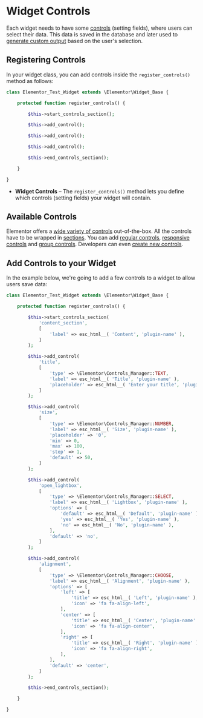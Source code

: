# Widget Controls

<Badge type="tip" vertical="top" text="Elementor Core" /> <Badge type="warning" vertical="top" text="Intermediate" />

Each widget needs to have some [controls](/controls/) (setting fields), where users can select their data. This data is saved in the database and later used to [generate custom output](./widget-rendering) based on the user's selection.

## Registering Controls

In your widget class, you can add controls inside the `register_controls()` method as follows:

```php
class Elementor_Test_Widget extends \Elementor\Widget_Base {

	protected function register_controls() {

		$this->start_controls_section();

		$this->add_control();

		$this->add_control();

		$this->add_control();

		$this->end_controls_section();

	}

}
```

* **Widget Controls** – The `register_controls()` method lets you define which controls (setting fields) your widget will contain.

## Available Controls

Elementor offers a [wide variety of controls](/controls/control-types) out-of-the-box. All the controls have to be wrapped in [sections](/controls/control-section). You can add [regular controls](/controls/regular-control), [responsive controls](/controls/responsive-control) and [group controls](/controls/group-control). Developers can even [create new controls](/controls/control-structure).

## Add Controls to your Widget

In the example below, we're going to add a few controls to a widget to allow users save data:

```php {12-19,21-32,34-46,48-69}
class Elementor_Test_Widget extends \Elementor\Widget_Base {

	protected function register_controls() {

		$this->start_controls_section(
			'content_section',
			[
				'label' => esc_html__( 'Content', 'plugin-name' ),
			]
		);

		$this->add_control(
			'title',
			[
				'type' => \Elementor\Controls_Manager::TEXT,
				'label' => esc_html__( 'Title', 'plugin-name' ),
				'placeholder' => esc_html__( 'Enter your title', 'plugin-name' ),
			]
		);

		$this->add_control(
			'size',
			[
				'type' => \Elementor\Controls_Manager::NUMBER,
				'label' => esc_html__( 'Size', 'plugin-name' ),
				'placeholder' => '0',
				'min' => 0,
				'max' => 100,
				'step' => 1,
				'default' => 50,
			]
		);

		$this->add_control(
			'open_lightbox',
			[
				'type' => \Elementor\Controls_Manager::SELECT,
				'label' => esc_html__( 'Lightbox', 'plugin-name' ),
				'options' => [
					'default' => esc_html__( 'Default', 'plugin-name' ),
					'yes' => esc_html__( 'Yes', 'plugin-name' ),
					'no' => esc_html__( 'No', 'plugin-name' ),
				],
				'default' => 'no',
			]
		);

		$this->add_control(
			'alignment',
			[
				'type' => \Elementor\Controls_Manager::CHOOSE,
				'label' => esc_html__( 'Alignment', 'plugin-name' ),
				'options' => [
					'left' => [
						'title' => esc_html__( 'Left', 'plugin-name' ),
						'icon' => 'fa fa-align-left',
					],
					'center' => [
						'title' => esc_html__( 'Center', 'plugin-name' ),
						'icon' => 'fa fa-align-center',
					],
					'right' => [
						'title' => esc_html__( 'Right', 'plugin-name' ),
						'icon' => 'fa fa-align-right',
					],
				],
				'default' => 'center',
			]
		);

		$this->end_controls_section();

	}

}
```
